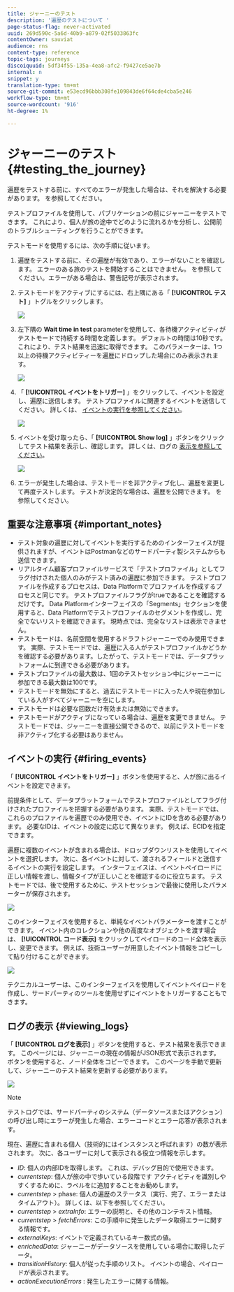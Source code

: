 ```yaml
---
title: ジャーニーのテスト
description: '遍歴のテストについて '
page-status-flag: never-activated
uuid: 269d590c-5a6d-40b9-a879-02f5033863fc
contentOwner: sauviat
audience: rns
content-type: reference
topic-tags: journeys
discoiquuid: 5df34f55-135a-4ea8-afc2-f9427ce5ae7b
internal: n
snippet: y
translation-type: tm+mt
source-git-commit: e53ecd96bbb308fe109843de6f64cde4cba5e246
workflow-type: tm+mt
source-wordcount: '916'
ht-degree: 1%

---
```



# ジャーニーのテスト{#testing_the_journey}

遍歴をテストする前に、すべてのエラーが発生した場合は、それを解決する必要があります。 [](../about/troubleshooting.md#section_h3q_kqk_fhb)を参照してください。

テストプロファイルを使用して、パブリケーションの前にジャーニーをテストできます。 これにより、個人が旅の途中でどのように流れるかを分析し、公開前のトラブルシューティングを行うことができます。

テストモードを使用するには、次の手順に従います。

1. 遍歴をテストする前に、その遍歴が有効であり、エラーがないことを確認します。 エラーのある旅のテストを開始することはできません。 [](../about/troubleshooting.md#section_h3q_kqk_fhb)を参照してください。エラーがある場合は、警告記号が表示されます。

1. テストモードをアクティブにするには、右上隅にある「 **[!UICONTROL テスト]** 」トグルをクリックします。

   ![](../assets/journeytest1.png)

1. 左下隅の **Wait time in test** parameterを使用して、各待機アクティビティがテストモードで持続する時間を定義します。 デフォルトの時間は10秒です。 これにより、テスト結果を迅速に取得できます。 このパラメーターは、1つ以上の待機アクティビティーを遍歴にドロップした場合にのみ表示されます。

   ![](../assets/journeytest_wait.png)

1. 「 **[!UICONTROL イベントをトリガー]** 」をクリックして、イベントを設定し、遍歴に送信します。 テストプロファイルに関連するイベントを送信してください。 詳しくは、 [イベントの実行を参照してください](#firing_events)。

   ![](../assets/journeyuctest1.png)

1. イベントを受け取ったら、「 **[!UICONTROL Show log]** 」ボタンをクリックしてテスト結果を表示し、確認します。 詳しくは、ログの [表示を参照してください](#viewing_logs)。

   ![](../assets/journeyuctest2.png)

1. エラーが発生した場合は、テストモードを非アクティブ化し、遍歴を変更して再度テストします。 テストが決定的な場合は、遍歴を公開できます。 [](../building-journeys/publishing-the-journey.md)を参照してください。

## 重要な注意事項 {#important_notes}

* テスト対象の遍歴に対してイベントを実行するためのインターフェイスが提供されますが、イベントはPostmanなどのサードパーティ製システムからも送信できます。
* リアルタイム顧客プロファイルサービスで「テストプロファイル」としてフラグ付けされた個人のみがテスト済みの遍歴に参加できます。 テストプロファイルを作成するプロセスは、Data Platformでプロファイルを作成するプロセスと同じです。 テストプロファイルフラグがtrueであることを確認するだけです。 Data Platformインターフェイスの「Segments」セクションを使用すると、Data Platformでテストプロファイルのセグメントを作成し、完全でないリストを確認できます。 現時点では、完全なリストは表示できません。
* テストモードは、名前空間を使用するドラフトジャーニーでのみ使用できます。 実際、テストモードでは、遍歴に入る人がテストプロファイルかどうかを確認する必要があります。したがって、テストモードでは、データプラットフォームに到達できる必要があります。
* テストプロファイルの最大数は、1回のテストセッション中にジャーニーに参加できる最大数は100です。
* テストモードを無効にすると、過去にテストモードに入った人や現在参加している人がすべてジャーニーを空にします。
* テストモードは必要な回数だけ有効または無効にできます。
* テストモードがアクティブになっている場合は、遍歴を変更できません。 テストモードでは、ジャーニーを直接公開できるので、以前にテストモードを非アクティブ化する必要はありません。

## イベントの実行 {#firing_events}

「 **[!UICONTROL イベントをトリガー]** 」ボタンを使用すると、人が旅に出るイベントを設定できます。

前提条件として、データプラットフォームでテストプロファイルとしてフラグ付けされたプロファイルを把握する必要があります。 実際、テストモードでは、これらのプロファイルを遍歴でのみ使用でき、イベントにIDを含める必要があります。 必要なIDは、イベントの設定に応じて異なります。 例えば、ECIDを指定できます。

遍歴に複数のイベントが含まれる場合は、ドロップダウンリストを使用してイベントを選択します。 次に、各イベントに対して、渡されるフィールドと送信するイベントの実行を設定します。 インターフェイスは、イベントペイロードに正しい情報を渡し、情報タイプが正しいことを確認するのに役立ちます。 テストモードでは、後で使用するために、テストセッションで最後に使用したパラメーターが保存されます。

![](../assets/journeytest4.png)

このインターフェイスを使用すると、単純なイベントパラメーターを渡すことができます。 イベント内のコレクションや他の高度なオブジェクトを渡す場合は、 **[!UICONTROL コード表示]** をクリックしてペイロードのコード全体を表示し、変更できます。 例えば、技術ユーザーが用意したイベント情報をコピーして貼り付けることができます。

![](../assets/journeytest5.png)

テクニカルユーザーは、このインターフェイスを使用してイベントペイロードを作成し、サードパーティのツールを使用せずにイベントをトリガーすることもできます。

## ログの表示 {#viewing_logs}

「 **[!UICONTROL ログを表示]** 」ボタンを使用すると、テスト結果を表示できます。 このページには、ジャーニーの現在の情報がJSON形式で表示されます。 ボタンを使用すると、ノード全体をコピーできます。 このページを手動で更新して、ジャーニーのテスト結果を更新する必要があります。

![](../assets/journeytest3.png)

>[!NOTE]
>
>テストログでは、サードパーティのシステム（データソースまたはアクション）の呼び出し時にエラーが発生した場合、エラーコードとエラー応答が表示されます。

現在、遍歴に含まれる個人（技術的にはインスタンスと呼ばれます）の数が表示されます。 次に、各ユーザーに対して表示される役立つ情報を示します。

* _ID_: 個人の内部IDを取得します。 これは、デバッグ目的で使用できます。
* _currentstep_: 個人が旅の中で歩いている段階です アクティビティを識別しやすくするために、ラベルをに追加することをお勧めします。
* _currentstep_ > phase: 個人の遍歴のステータス（実行、完了、エラーまたはタイムアウト）。 詳しくは、以下を参照してください。
* _currentstep_ > _extraInfo_: エラーの説明と、その他のコンテキスト情報。
* _currentstep_ > _fetchErrors_: この手順中に発生したデータ取得エラーに関する情報です。
* _externalKeys_: イベントで定義されているキー数式の値。
* _enrichedData_: ジャーニーがデータソースを使用している場合に取得したデータ。
* _transitionHistory_: 個人が従った手順のリスト。 イベントの場合、ペイロードが表示されます。
* _actionExecutionErrors_ : 発生したエラーに関する情報。

